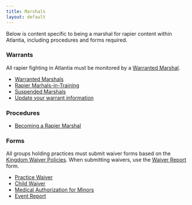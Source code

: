 ```yaml
---
title: Marshals
layout: default
---
```


Below is content specific to being a marshal for rapier content within Atlantia, including procedures and forms required.

### Warrants
All rapier fighting in Atlantia must be monitored by a [Warranted Marshal](http://marshal.atlantia.sca.org/Roster/RapierByLast.html).

* [Warranted Marshals](http://marshal.atlantia.sca.org/Roster/RapierByLast.html)
* [Rapier Marhals-in-Training](http://marshal.atlantia.sca.org/Roster/RapierMITbyLast.html)
* [Suspended Marshals](http://marshal.atlantia.sca.org/Roster/RapierSuspendeesByLast.html)
* [Update your warrant information](http://marshal.atlantia.sca.org/update.php)

### Procedures
* [Becoming a Rapier Marshal](/procedures/mit)

### Forms

All groups holding practices must submit waiver forms based on the [Kingdom Waiver Policies](http://seneschal.atlantia.sca.org/Downloads/WaiverFAQMarshal.pdf).
When submitting waivers, use the [Waiver Report](http://seneschal.atlantia.sca.org/Downloads/WaiverPractice.pdf) form.

* [Practice Waiver](http://sca.org/docs/pdf/rosterwaiver.pdf)
* [Child Waiver](http://sca.org/docs/pdf/chldwaiv.pdf)
* [Medical Authorization for Minors](http://sca.org/docs/pdf/treatminor-notary.pdf)
* [Event Report](http://marshal.atlantia.sca.org/report.php)
